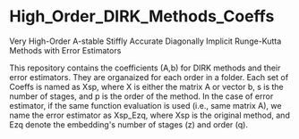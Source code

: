 # High_Order_DIRK_Methods_Coeffs
Very High-Order A-stable Stiffly Accurate Diagonally Implicit Runge-Kutta Methods with Error Estimators

This repository contains the coefficients (A,b) for DIRK methods and their error estimators. They are organaized for each order in a folder. Each set of Coeffs is named as Xsp, where X is either the matrix A or vector b, s is the number of stages, and p is the order of the method. In the case of error estimator, if the same function evaluation is used (i.e., same matrix A), we name the error estimator as Xsp_Ezq, where Xsp is the original method, and Ezq denote the embedding's number of stages (z) and order (q).
